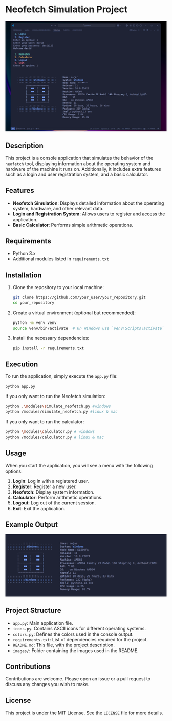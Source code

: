 # Neofetch Simulation Project

![Cover](./images/image-2.png)

<!-- <img src="./images/image.png" alt="Cover" width="400"/> -->

## Description

This project is a console application that simulates the behavior of the `neofetch` tool, displaying information about the operating system and hardware of the machine it runs on. Additionally, it includes extra features such as a login and user registration system, and a basic calculator.

## Features

- **Neofetch Simulation**: Displays detailed information about the operating system, hardware, and other relevant data.
- **Login and Registration System**: Allows users to register and access the application.
- **Basic Calculator**: Performs simple arithmetic operations.

## Requirements

- Python 3.x
- Additional modules listed in `requirements.txt`

## Installation

1. Clone the repository to your local machine:

   ```bash
   git clone https://github.com/your_user/your_repository.git
   cd your_repository
   ```

2. Create a virtual environment (optional but recommended):

   ```bash
   python -m venv venv
   source venv/bin/activate  # On Windows use `venv\Scripts\activate`
   ```

3. Install the necessary dependencies:
   ```bash
   pip install -r requirements.txt
   ```

## Execution

To run the application, simply execute the `app.py` file:

```bash
python app.py
```

If you only want to run the Neofetch simulation:

```bash
python .\modules\simulate_neofetch.py #windows
python /modules/simulate_neofetch.py #linux & mac
```

If you only want to run the calculator:

```bash
python \modules\calculator.py # windows
python /modules/calculator.py # linux & mac
```

## Usage

When you start the application, you will see a menu with the following options:

1. **Login**: Log in with a registered user.
2. **Register**: Register a new user.
3. **Neofetch**: Display system information.
4. **Calculator**: Perform arithmetic operations.
5. **Logout**: Log out of the current session.
6. **Exit**: Exit the application.

## Example Output

![Neofetch Example](./images/image-3.png)

## Project Structure

- `app.py`: Main application file.
- `icons.py`: Contains ASCII icons for different operating systems.
- `colors.py`: Defines the colors used in the console output.
- `requirements.txt`: List of dependencies required for the project.
- `README.md`: This file, with the project description.
- `images/`: Folder containing the images used in the README.

## Contributions

Contributions are welcome. Please open an issue or a pull request to discuss any changes you wish to make.

## License

This project is under the MIT License. See the `LICENSE` file for more details.
